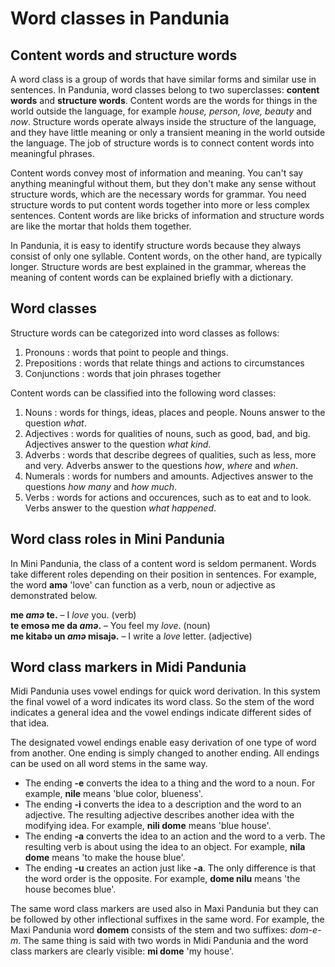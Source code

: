 # Word classes in Pandunia

## Content words and structure words

A word class is a group of words that have similar forms and similar use in sentences.
In Pandunia, word classes belong to two superclasses: **content words** and **structure words**.
Content words are the words for things in the world outside the language,
for example *house, person, love, beauty* and *now*.
Structure words operate always inside the structure of the language,
and they have little meaning or only a transient meaning in the world outside the language.
The job of structure words is to connect content words into meaningful phrases.

Content words convey most of information and meaning.
You can't say anything meaningful without them,
but they don't make any sense without structure words,
which are the necessary words for grammar.
You need structure words to put content words together into more or less complex sentences.
Content words are like bricks of information and structure words are like the mortar that holds them together.

In Pandunia, it is easy to identify structure words because they always consist of only one syllable.
Content words, on the other hand, are typically longer.
Structure words are best explained in the grammar,
whereas the meaning of content words can be explained briefly with a dictionary.

## Word classes

Structure words can be categorized into word classes as follows:

1. Pronouns : words that point to people and things.
2. Prepositions : words that relate things and actions to circumstances
3. Conjunctions : words that join phrases together

Content words can be classified into the following word classes:

1. Nouns : words for things, ideas, places and people.
   Nouns answer to the question *what*.
2. Adjectives : words for qualities of nouns, such as good, bad, and big.
   Adjectives answer to the question *what kind*.
3. Adverbs : words that describe degrees of qualities, such as less, more and very.
   Adverbs answer to the questions *how*, *where* and *when*.
4. Numerals : words for numbers and amounts.
   Adjectives answer to the questions *how many* and *how much*.
5. Verbs : words for actions and occurences, such as to eat and to look.
   Verbs answer to the question *what happened*.


## Word class roles in Mini Pandunia

In Mini Pandunia, the class of a content word is seldom permanent.
Words take different roles depending on their position in sentences.
For example, the word
**amə**
'love' can function as a verb, noun or adjective as demonstrated below.

**me _amə_ te.**
– I _love_ you. (verb)  
**te emosə me da _amə_.**
– You feel my _love_. (noun)  
**me kitabə un _amə_ misajə.**
– I write a _love_ letter. (adjective)


## Word class markers in Midi Pandunia

Midi Pandunia uses vowel endings for quick word derivation.
In this system the final vowel of a word indicates its word class.
So the stem of the word indicates a general idea
and the vowel endings indicate different sides of that idea.

The designated vowel endings enable easy derivation of one type of word from another.
One ending is simply changed to another ending.
All endings can be used on all word stems in the same way.

- The ending **-e** converts the idea to a thing and the word to a noun.
  For example, **nile** means 'blue color, blueness'.
- The ending **-i** converts the idea to a description and the word to an adjective.
  The resulting adjective describes another idea with the modifying idea.
  For example, **nili dome** means 'blue house'.
- The ending **-a** converts the idea to an action and the word to a verb.
  The resulting verb is about using the idea to an object.
  For example, **nila dome** means 'to make the house blue'.
- The ending **-u** creates an action just like **-a**.
  The only difference is that the word order is the opposite.
  For example, **dome nilu** means 'the house becomes blue'.

The same word class markers are used also in Maxi Pandunia
but they can be followed by other inflectional suffixes in the same word.
For example, the Maxi Pandunia word **domem** consists of the stem and two suffixes: *dom-e-m*.
The same thing is said with two words in Midi Pandunia and the word class markers are clearly visible: **mi dome** 'my house'.

